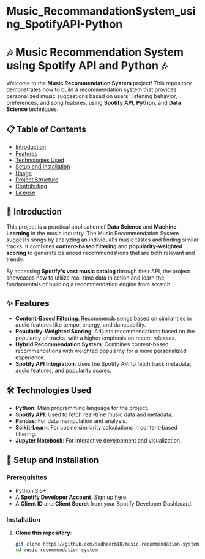 # Music_RecommandationSystem_using_SpotifyAPI-Python

# 🎶 Music Recommendation System using Spotify API and Python 🎶

Welcome to the **Music Recommendation System** project! This repository demonstrates how to build a recommendation system that provides personalized music suggestions based on users' listening behavior, preferences, and song features, using **Spotify API**, **Python**, and **Data Science** techniques.

## 📋 Table of Contents
- [Introduction](#introduction)
- [Features](#features)
- [Technologies Used](#technologies-used)
- [Setup and Installation](#setup-and-installation)
- [Usage](#usage)
- [Project Structure](#project-structure)
- [Contributing](#contributing)
- [License](#license)

## 🎼 Introduction
This project is a practical application of **Data Science** and **Machine Learning** in the music industry. The Music Recommendation System suggests songs by analyzing an individual's music tastes and finding similar tracks. It combines **content-based filtering** and **popularity-weighted scoring** to generate balanced recommendations that are both relevant and trendy.

By accessing **Spotify's vast music catalog** through their API, the project showcases how to utilize real-time data in action and learn the fundamentals of building a recommendation engine from scratch.

## ✨ Features
- **Content-Based Filtering**: Recommends songs based on similarities in audio features like tempo, energy, and danceability.
- **Popularity-Weighted Scoring**: Adjusts recommendations based on the popularity of tracks, with a higher emphasis on recent releases.
- **Hybrid Recommendation System**: Combines content-based recommendations with weighted popularity for a more personalized experience.
- **Spotify API Integration**: Uses the Spotify API to fetch track metadata, audio features, and popularity scores.

## 🛠️ Technologies Used
- **Python**: Main programming language for the project.
- **Spotify API**: Used to fetch real-time music data and metadata.
- **Pandas**: For data manipulation and analysis.
- **Scikit-Learn**: For cosine similarity calculations in content-based filtering.
- **Jupyter Notebook**: For interactive development and visualization.

## 🚀 Setup and Installation

### Prerequisites
- Python 3.6+
- A **Spotify Developer Account**. Sign up [here](https://developer.spotify.com/dashboard/).
- A **Client ID** and **Client Secret** from your Spotify Developer Dashboard.

### Installation
1. **Clone this repository**:
   ```bash
   git clone https://github.com/sudheerm18/music-recommendation-system.git
   cd music-recommendation-system
